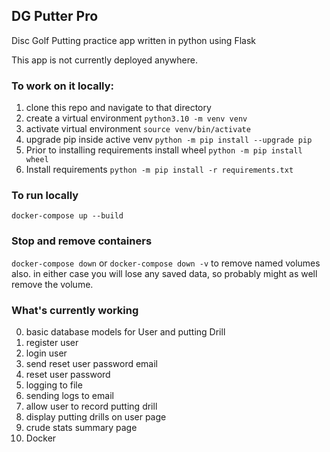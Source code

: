 ## DG Putter Pro

Disc Golf Putting practice app written in python using Flask

This app is not currently deployed anywhere. 
### To work on it locally:
1. clone this repo and navigate to that directory
2. create a virtual environment `python3.10 -m venv venv`
3. activate virtual environment `source venv/bin/activate`
4. upgrade pip inside active venv `python -m pip install --upgrade pip`
5. Prior to installing requirements install wheel `python -m pip install wheel`
6. Install requirements `python -m pip install -r requirements.txt`

### To run locally
`docker-compose up --build`

### Stop and remove containers

`docker-compose down` or `docker-compose down -v` to remove named volumes also.
in either case you will lose any saved data, so probably might as well remove the volume.


### What's currently working

0. basic database models for User and putting Drill
1. register user
2. login user
3. send reset user password email
4. reset user password
5. logging to file
6. sending logs to email
7. allow user to record putting drill
8. display putting drills on user page
9. crude stats summary page
10. Docker 
    
  

